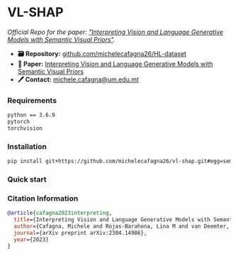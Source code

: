 # VL-SHAP
*Official Repo for the paper: ["Interpreting Vision and Language Generative Models with Semantic Visual Priors"](https://arxiv.org/abs/2304.14986).*

- **🗃️ Repository:** [github.com/michelecafagna26/HL-dataset](https://github.com/michelecafagna26/vl-shap)
- **📜 Paper:** [Interpreting Vision and Language Generative Models with Semantic Visual Priors](https://arxiv.org/abs/2304.14986)
- **🖊️ Contact:** michele.cafagna@um.edu.mt


### Requirements
```txt
python == 3.6.9
pytorch
torchvision
```

### Installation

```bash
pip install git+https://github.com/michelecafagna26/vl-shap.git#egg=semshap
```

### Quick start

### Citation Information

```BibTeX
@article{cafagna2023interpreting,
  title={Interpreting Vision and Language Generative Models with Semantic Visual Priors},
  author={Cafagna, Michele and Rojas-Barahona, Lina M and van Deemter, Kees and Gatt, Albert},
  journal={arXiv preprint arXiv:2304.14986},
  year={2023}
}
```